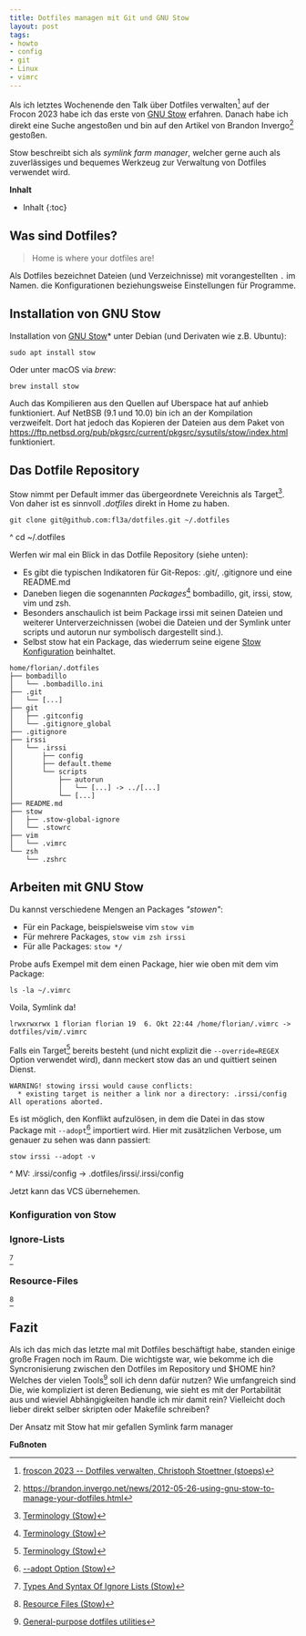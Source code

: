 ```yaml
---
title: Dotfiles managen mit Git und GNU Stow 
layout: post
tags:
- howto
- config
- git
- Linux
- vimrc
---
```

Als ich letztes Wochenende den Talk über Dotfiles verwalten[^fc23] auf der Frocon 2023 
habe ich das erste von [GNU Stow][stow] erfahren.
Danach habe ich direkt eine Suche angestoßen 
und bin auf den Artikel von Brandon Invergo[^st1] gestoßen.

Stow beschreibt sich als *symlink farm manager*, 
welcher gerne auch als zuverlässiges 
und bequemes Werkzeug zur Verwaltung von Dotfiles verwendet wird.

**Inhalt**
- Inhalt
{:toc}

## Was sind Dotfiles?

> Home is where your dotfiles are!

Als Dotfiles bezeichnet Dateien (und Verzeichnisse) mit vorangestellten `.`
im Namen.  die Konfigurationen beziehungsweise Einstellungen für Programme.

## Installation von GNU Stow

Installation von [GNU Stow][stow]* unter Debian (und Derivaten wie z.B. Ubuntu):

    sudo apt install stow

Oder unter macOS via *brew*:

    brew install stow

Auch das Kompilieren aus den Quellen auf Uberspace hat auf anhieb funktioniert.
Auf NetBSB (9.1 und 10.0) bin ich an der Kompilation verzweifelt.
Dort hat jedoch das Kopieren der Dateien aus dem Paket von 
<https://ftp.netbsd.org/pub/pkgsrc/current/pkgsrc/sysutils/stow/index.html>
funktioniert.

## Das Dotfile Repository

Stow nimmt per Default immer das übergeordnete Vereichnis als Target[^term]. 
Von daher ist es sinnvoll *.dotfiles* direkt in Home zu haben.

    git clone git@github.com:fl3a/dotfiles.git ~/.dotfiles
^
    cd ~/.dotfiles

Werfen wir mal ein Blick in das Dotfile Repository (siehe unten):

- Es gibt die typischen Indikatoren für Git-Repos: .git/, .gitignore 
und eine README.md 
- Daneben liegen die sogenannten *Packages*[^term] bombadillo, git, irssi, stow, vim und zsh.
- Besonders anschaulich ist beim Package irssi mit seinen Dateien
und weiterer Unterverzeichnissen (wobei die Dateien 
und der Symlink unter scripts und autorun nur symbolisch dargestellt sind.).
- Selbst stow hat ein Package,
das wiederrum seine eigene [Stow Konfiguration](#konfiguration-von-stow) beinhaltet.

```
home/florian/.dotfiles
├── bombadillo
│   └── .bombadillo.ini
├── .git
│   └── [...]
├── git
│   ├── .gitconfig
│   └── .gitignore_global
├── .gitignore
├── irssi
│   └── .irssi
│       ├── config
│       ├── default.theme
│       └── scripts
│           ├── autorun
│           │   └── [...] -> ../[...]
│           └── [...]
├── README.md
├── stow
│   ├── .stow-global-ignore
│   └── .stowrc
├── vim
│   └── .vimrc
└── zsh
    └── .zshrc
```

## Arbeiten mit GNU Stow

Du kannst verschiedene Mengen an Packages *"stowen"*: 

- Für ein Package, beispielsweise vim `stow vim`
- Für mehrere Packages,  `stow vim zsh irssi`
- Für alle Packages: `stow */`

Probe aufs Exempel mit dem einen Package, hier wie oben mit dem vim Package:
   
    ls -la ~/.vimrc

Voila, Symlink da!

    lrwxrwxrwx 1 florian florian 19  6. Okt 22:44 /home/florian/.vimrc -> dotfiles/vim/.vimrc

Falls ein Target[^term] bereits besteht (und nicht explizit die `--override=REGEX` 
Option verwendet wird), dann meckert stow das an und quittiert seinen Dienst. 


    WARNING! stowing irssi would cause conflicts:
      * existing target is neither a link nor a directory: .irssi/config
    All operations aborted.

Es ist möglich, den Konflikt aufzulösen, in dem die Datei in das stow Package
mit `--adopt`[^sao] importiert wird. 
Hier mit zusätzlichen Verbose, um genauer zu sehen was dann passiert: 

    stow irssi --adopt -v 
^
    MV: .irssi/config -> .dotfiles/irssi/.irssi/config

Jetzt kann das VCS übernehemen.

### Konfiguration von Stow

### Ignore-Lists

[^ign]

### Resource-Files

[^rc]

## Fazit

Als ich das mich das letzte mal mit Dotfiles beschäftigt habe,
standen einige große Fragen noch im Raum. 
Die wichtigste war, 
wie bekomme ich die Syncronisierung zwischen den Dotfiles im Repository und $HOME hin?
Welches der vielen Tools[^dfu] soll ich denn dafür nutzen?
Wie umfangreich sind Die, wie kompliziert ist deren Bedienung,
wie sieht es mit der Portabilität aus
und wieviel Abhängigkeiten handle ich mir damit rein?
Vielleicht doch lieber direkt selber skripten oder Makefile schreiben?

Der Ansatz mit Stow hat mir gefallen
Symlink farm manager




**Fußnoten**


[^fc23]: [froscon 2023 -- Dotfiles verwalten,  Christoph Stoettner (stoeps)](https://media.ccc.de/v/froscon2023-2907-dotfiles_verwalten)
[^dfu]: [General-purpose dotfiles utilities](https://dotfiles.github.io/utilities/)
[^st1]: <https://brandon.invergo.net/news/2012-05-26-using-gnu-stow-to-manage-your-dotfiles.html>
[^sao]: [-\-adopt Option (Stow)](https://www.gnu.org/software/stow/manual/stow.html#index-adopting-existing-files)
[^rc]: [Resource Files (Stow)](https://www.gnu.org/software/stow/manual/stow.html#Resource-Files)
[^ign]: [Types And Syntax Of Ignore Lists (Stow)](https://www.gnu.org/software/stow/manual/html_node/Types-And-Syntax-Of-Ignore-Lists.html)
[^term]: [Terminology (Stow)](https://www.gnu.org/software/stow/manual/html_node/Terminology.html)

[stow]: https://www.gnu.org/software/stow/manual/ "stow"
